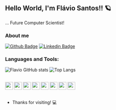 ## Hello World, I'm Flávio Santos!! 🪐

... Future Computer Scientist!

### About me 

[![Github Badge](https://img.shields.io/badge/-Github-000?style=flat-square&logo=Github&logoColor=white&link=https://github.com/flaviorss)](https://github.com/flaviorss)
[![Linkedin Badge](https://img.shields.io/badge/-LinkedIn-blue?style=flat-square&logo=Linkedin&logoColor=white&link=LINK_LINKEDIN)]( LINK_LINKEDIN)

### Languages and Tools:

![Flavio GitHub stats](https://github-readme-stats.vercel.app/api?username=flaviorss&show_icons=true&theme=radical)
![Top Langs](https://github-readme-stats.vercel.app/api/top-langs/?username=flaviorss&layout=compact&show_icons=true&theme=radical)

<div style="display: inline_block"><br>
  <img align="center" height="25" src="https://img.shields.io/badge/C-00599C?style=for-the-badge&logo=c&logoColor=white">
  <img align="center" height="25" src="https://img.shields.io/badge/C%23-239120?style=for-the-badge&logo=c-sharp&logoColor=white">
  <img align="center" height="25" src="https://img.shields.io/badge/C%2B%2B-00599C?style=for-the-badge&logo=c%2B%2B&logoColor=white">
  <img align="center" height="25" src="https://img.shields.io/badge/HTML5-E34F26?style=for-the-badge&logo=html5&logoColor=white">
  <img align="center" height="25" src="https://img.shields.io/badge/CSS3-1572B6?style=for-the-badge&logo=css3&logoColor=white">
  <img align="center" height="25" src="https://img.shields.io/badge/Java-ED8B00?style=for-the-badge&logo=java&logoColor=white">
  <img align="center" height="25" src="https://img.shields.io/badge/MySQL-005C84?style=for-the-badge&logo=mysql&logoColor=white">
  <img align="center" height="25" src="https://img.shields.io/badge/Valorant-fa4454?style=for-the-badge&logo=valorant&logoColor=white">
</div><br>

- Thanks for visiting! 💻

